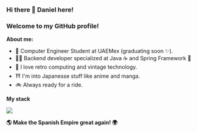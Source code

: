 ### Hi there 👋 Daniel here!
### Welcome to my GitHub profile!

**About me:**
- 📖 Computer Engineer Student at UAEMex (graduating soon ✨).
- 👨‍💻 Backend developer specialized at Java ☕ and Spring Framework 🍃
- 📼 I love retro computing and vintage technology.
- ⛩️ I'm into Japanesse stuff like anime and manga.
- 🚲 Always ready for a ride.

**My stack**

<img src="https://skillicons.dev/icons?i=java,spring,hibernate,html,css,js"><br>

**🌎 Make the Spanish Empire great again! 🌍**

<!--
**jdaniel3331/jdaniel3331** is a ✨ _special_ ✨ repository because its `README.md` (this file) appears on your GitHub profile.

Here are some ideas to get you started:

- 🔭 I’m currently working on ...
- 🌱 I’m currently learning ...
- 👯 I’m looking to collaborate on ...
- 🤔 I’m looking for help with ...
- 💬 Ask me about ...
- 📫 How to reach me: ...
- 😄 Pronouns: ...
- ⚡ Fun fact: ...
-->
